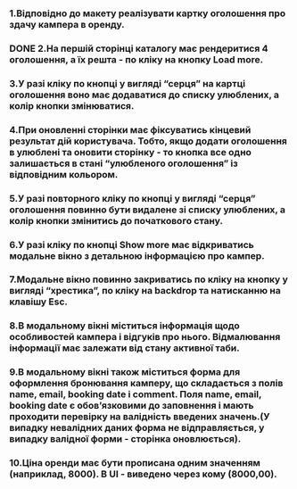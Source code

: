 ### 1.Відповідно до макету реалізувати картку оголошення про здачу кампера в оренду.

### DONE 2.На першій сторінці каталогу має рендеритися 4 оголошення, а їх решта - по кліку на кнопку Load more.

### 3.У разі кліку по кнопці у вигляді “серця” на картці оголошення воно має додаватися до списку улюблених, а колір кнопки змінюватися.

### 4.При оновленні сторінки має фіксуватись кінцевий результат дій користувача. Тобто, якщо додати оголошення в улюблені та оновити сторінку - то кнопка все одно залишається в стані “улюбленого оголошення” із відповідним кольором.

### 5.У разі повторного кліку по кнопці у вигляді “серця” оголошення повинно бути видалене зі списку улюблених, а колір кнопки змінитись до початкового стану.

### 6.У разі кліку по кнопці Show more має відкриватись модальне вікно з детальною інформацією про кампер.

### 7.Модальне вікно повинно закриватись по кліку на кнопку у вигляді “хрестика”, по кліку на backdrop та натисканню на клавішу Esc.

### 8.В модальному вікні міститься інформація щодо особливостей кампера і відгуків про нього. Відмалювання інформації має залежати від стану активної таби.

### 9.В модальному вікні також міститься форма для оформлення бронювання камперу, що складається з полів name, email, booking date і comment. Поля name, email, booking date є обовʼязковими до заповнення і мають проходити перевірку на валідність введених значень.(У випадку невалідних даних форма не відправляється, у випадку валідної форми - сторінка оновлюється).

### 10.Ціна оренди має бути прописана одним значенням (наприклад, 8000). В UI - виведено через кому (8000,00).
